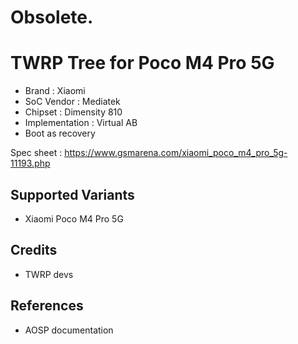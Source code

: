 # Obsolete.
# TWRP Tree for Poco M4 Pro 5G
* Brand : Xiaomi
* SoC Vendor : Mediatek
* Chipset : Dimensity 810
* Implementation : Virtual AB
* Boot as recovery

Spec sheet : https://www.gsmarena.com/xiaomi_poco_m4_pro_5g-11193.php

## Supported Variants
* Xiaomi Poco M4 Pro 5G

## Credits
* TWRP devs

## References
* AOSP documentation

